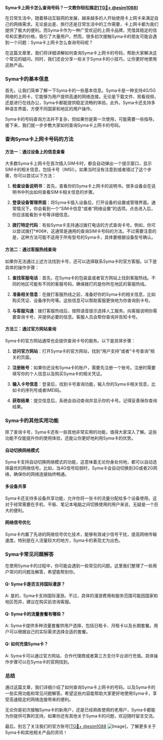 **Syma卡上网卡怎么查询号码？一文教你轻松搞定[[TG💪+ @esim1088](https://t.me/s/esim1088)]**

在日常生活中，随着移动互联网的发展，越来越多的人开始使用卡上网卡来满足自己的网络需求。无论是出差、旅行还是日常生活中的工作需要，卡上网卡都为我们提供了极大的便利。而Syma卡作为一种广受欢迎的上网卡品牌，凭借其稳定的信号和实惠的价格，吸引了大量用户。然而，很多初次接触Syma卡的朋友可能会遇到一个问题：Syma卡上网卡怎么查询号码呢？

在这篇文章里，我们将详细讲解如何查询Syma卡上网卡的号码，帮助大家解决这个常见的疑问。同时，我们还会分享一些关于Syma卡的小技巧，让你更好地使用这款产品。

### Syma卡的基本信息

首先，让我们简单了解一下Syma卡的一些基本信息。Syma卡是一种支持4G/5G网络的上网卡，它能够为用户提供高速的网络连接。无论是下载文件、观看视频，还是进行在线办公，Syma卡都能提供稳定流畅的体验。此外，Syma卡还支持多种语言界面，方便不同国家和地区的用户操作。

Syma卡的号码查询方法并不复杂，但如果你是第一次使用，可能需要一些指导。接下来，我们就一步步教大家如何查询Syma卡上网卡的号码。

### 查询Syma卡上网卡号码的方法

#### 方法一：通过设备上的信息查看

大多数Syma卡上网卡在首次插入SIM卡时，都会自动弹出一个提示窗口，显示SIM卡的相关信息，包括卡号（IMSI）。如果当时没有注意到或者错过了这个步骤，你可以尝试以下方法：

1. **检查设备说明书**：首先，查看你的Syma卡上网卡的说明书。很多设备会在说明书中列出如何查看SIM卡相关信息的步骤。
   
2. **登录设备管理界面**：将Syma卡插入设备后，打开设备的设置或管理界面。通常情况下，你会看到一个“SIM卡信息”或者“网络设置”的选项。点击进入后，你应该能看到卡号等详细信息。

3. **拨打特定代码**：有些Syma卡支持通过拨打电话的方式查询卡号。例如，你可以尝试拨打*#06#，这通常是通用的查询SIM卡号码的方法。不过需要注意的是，这种方法可能不适用于所有型号的Syma卡，具体要根据设备型号确认。

#### 方法二：通过客服热线查询

如果你无法通过上述方法找到卡号，还可以选择联系Syma卡的官方客服。以下是具体的操作步骤：

1. **查找客服电话**：首先，在Syma卡的包装盒或者官方网站上找到客服热线。不同的地区可能有不同的客服号码，确保拨打的是你所在地区的客服热线。

2. **准备相关信息**：在拨打客服热线之前，准备好你的Syma卡的相关信息，比如购买凭证、设备序列号等。这些信息可以帮助客服更快地为你查询到卡号。

3. **与客服沟通**：拨打客服热线后，按照语音提示选择人工服务。向客服说明你需要查询卡号，并提供必要的信息。客服人员会帮你查询并告知卡号。

#### 方法三：通过官方网站查询

Syma卡的官方网站通常也会提供查询卡号的服务。以下是具体步骤：

1. **访问官方网站**：打开Syma卡的官方网站，找到“用户支持”或者“卡号查询”相关的页面。

2. **注册账号**：如果你还没有Syma卡的账户，需要先注册一个账号。注册时需要填写你的个人信息以及购买Syma卡的相关凭证。

3. **输入卡号信息**：登录后，找到卡号查询功能，输入你的Syma卡相关信息，比如卡的序列号或者IMEI码。

4. **获取结果**：提交信息后，系统会自动查询并显示你的卡号。记得妥善保存查询结果。

### Syma卡的其他实用功能

除了查询卡号，Syma卡还有一些其他非常实用的功能，值得大家深入了解。这些功能不仅能提升你的使用体验，还能让你更好地利用Syma卡的优势。

#### 自动切换网络模式

Syma卡支持自动切换网络模式的功能，这意味着无论你身处何地，都可以自动选择最优的网络信号。比如，当4G信号较弱时，Syma卡会自动切换到3G或者2G网络，确保你的网络连接始终畅通。

#### 多设备共享

Syma卡还支持多设备共享功能，允许你将一张卡的流量分配给多个设备使用。这对于经常需要在手机、平板、笔记本电脑之间切换使用的用户来说，无疑是一个巨大的便利。

#### 网络信号优化

Syma卡内置了先进的网络信号优化技术，能够有效减少信号干扰，提高网络传输速度。特别是在人流量较大的地方，Syma卡的表现尤为出色。

### Syma卡常见问题解答

在使用Syma卡的过程中，你可能会遇到一些常见的问题。这里我们整理了一些用户常问的问题及解答，希望能帮到你。

#### Q: Syma卡是否支持国际漫游？
A: 是的，Syma卡支持国际漫游。不过，具体的漫游费用和服务范围可能因国家和地区而异，建议在购买前咨询客服。

#### Q: Syma卡的流量套餐有哪些？
A: Syma卡提供多种流量套餐供用户选择，包括日租卡、月租卡以及长期套餐。用户可以根据自己的实际需求选择合适的套餐。

#### Q: 如何充值Syma卡？
A: Syma卡可以通过官方网站、合作代理商或者第三方支付平台进行充值。具体操作步骤可以在Syma卡的官网找到。

### 总结

通过这篇文章，我们详细介绍了如何查询Syma卡上网卡的号码，以及Syma卡的一些实用功能和常见问题解答。希望这些内容能帮助大家更好地使用Syma卡，享受高速稳定的网络连接带来的便利。

无论你是初次接触Syma卡的新用户，还是已经熟练使用的老用户，Syma卡都能为你提供可靠的支持。如果你还有其他关于Syma卡的问题，欢迎随时留言交流。

最后，别忘了关注我们的官方账号[[TG💪+ @esim1088](https://t.me/s/esim1088) ![Image](https://i.postimg.cc/4NQfJmqS/Snipaste-2025-05-13-00-14-12.png)]，了解更多关于Syma卡和其他相关产品的资讯！